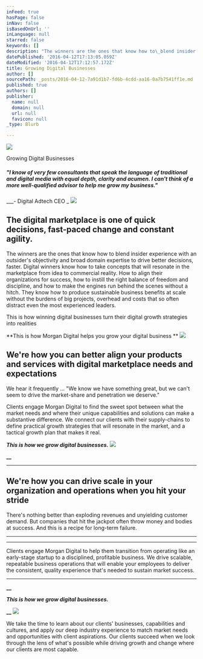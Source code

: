 ```yaml
---
inFeed: true
hasPage: false
inNav: false
isBasedOnUrl: ''
inLanguage: null
starred: false
keywords: []
description: "The winners are the ones that know how to\_blend insider experience with an outsider's objectivity and broad\_domain expertise to drive better\_decisions, faster.\_Digital winners know how to take concepts that will resonate in the marketplace from idea\_to commercial reality.\_How to align their organizations for success, how to instill\_the right balance of freedom and discipline, and how to make the engines run\_behind the scenes without a hitch.\_They know how to produce\_sustainable business benefits at scale without the burdens of big projects, overhead and\_costs that so often distract even the most experienced leaders."
datePublished: '2016-04-12T17:13:05.059Z'
dateModified: '2016-04-12T17:12:57.172Z'
title: Growing Digital Businesses
author: []
sourcePath: _posts/2016-04-12-7a91d1b7-fd6b-4cdd-aa16-0a7b7541ff1e.md
published: true
authors: []
publisher:
  name: null
  domain: null
  url: null
  favicon: null
_type: Blurb

---
```

![](https://the-grid-user-content.s3-us-west-2.amazonaws.com/7b914325-36ec-4c2e-8bba-5b2febad63ee.jpg)

Growing Digital Businesses

##### "I know of very few consultants that speak the language of traditional and digital media with equal depth, clarity and acumen. I can't think of a more well-qualified advisor to help me grow my business."    
___-  Digital Adtech CEO _
![](https://the-grid-user-content.s3-us-west-2.amazonaws.com/1065737c-03f5-4c0a-acfd-baa37c12c989.jpg)

## The digital marketplace is one of quick decisions, fast-paced change and constant agility.

The winners are the ones that know how to blend insider experience with an outsider's objectivity and broad domain expertise to drive better decisions, faster. Digital winners know how to take concepts that will resonate in the marketplace from idea to commercial reality. How to align their organizations for success, how to instill the right balance of freedom and discipline, and how to make the engines run behind the scenes without a hitch. They know how to produce sustainable business benefits at scale without the burdens of big projects, overhead and costs that so often distract even the most experienced leaders.

This is how winning digital businesses turn their digital growth strategies into realities

**This is how Morgan Digital helps you grow your digital business
**
![](https://s3-us-west-2.amazonaws.com/the-grid-img/p/390a0d53c0c70494f70d322ef7e741d131610958.jpg)

## We're how you can better align your products and services with digital marketplace needs and expectations

We hear it frequently ... "We know we have something great, but we can't seem to drive the market-share and penetration we deserve." 

Clients engage Morgan Digital to find the sweet spot between what the market needs and where their unique capabilities and solutions can make a substantive difference. We connect our clients with their supply-chains to define practical growth strategies that will resonate in the market, and a tactical growth plan that makes it real.

**_This is how we grow digital businesses._**
![](https://s3-us-west-2.amazonaws.com/the-grid-img/p/2a26f9f240a7d42adb926c4dff4c4150ebd72335.jpg)

**__**

****

## We're how you can drive scale in your organization and operations when you hit your stride

There's nothing better than exploding revenues and unyielding customer demand. But companies that hit the jackpot often throw money and bodies at success. And this is a recipe for long-term failure.

****

****

Clients engage Morgan Digital to help them transition from operating like an early-stage startup to a disciplined, profitable business. We drive scalable, repeatable business operations that will enable your employees to deliver the consistent, quality experience that's needed to sustain market success.

****

**__**

**_This is how we grow digital businesses._**

**__**
![](https://s3-us-west-2.amazonaws.com/the-grid-img/p/d14f8614993c547f73d6631df499ce653d28b68b.jpg)

We take the time to learn about our clients' businesses, capabilities and cultures, and apply our deep industry experience to match market needs and opportunities with client aspirations. Our clients succeed when we look through the lens of what's possible while driving growth and change where our clients are most capable.